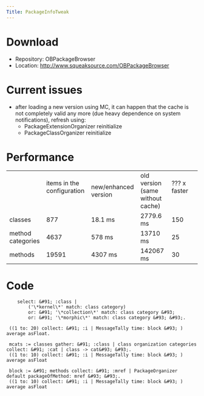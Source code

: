 ```yaml
---
Title: PackageInfoTweak
---
```


# Download

-  Repository: OBPackageBrowser
-  Location: http://www.squeaksource.com/OBPackageBrowser

# Current issues

-  after loading a new version using MC, it can happen that the cache is not completely valid any more (due heavy dependence on system notifications), refresh using:
	-  PackageExtensionOrganizer reinitialize
	-  PackageClassOrganizer reinitialize


# Performance

| | | | | | |
|---|---|---|---|---|---|
| | items in the configuration &nbsp; | new/enhanced version &nbsp; | old version (same without cache) &nbsp; | ??? x faster &nbsp; |
| classes | 877 | 18.1 ms | 2779.6 ms | 150
| method categories | 4637 | 578 ms | 13710 ms | 25
| methods | 19591 | 4307 ms | 142067 ms | 30

# Code
``` classes := Smalltalk allClasses 
	select: &#91; :class | 
		('\*kernel\*' match: class category)
		or: &#91; '\*collection\*' match: class category &#93;
		or: &#91; '\*morphic\*' match: class category &#93; &#93;.
```

``` block := &#91; classes collect: &#91; :class | PackageOrganizer default packageOfClass: class &#93; &#93;.
 ((1 to: 20) collect: &#91; :i | MessageTally time: block &#93; ) average asFloat.
```

``` block := &#91; mcats collect: &#91; : a | PackageOrganizer default packageOfMethodCategory: a value in: a key &#93; &#93;.
 mcats := classes gather: &#91; :class | class organization categories collect: &#91; :cat | class -> cat&#93; &#93;.
 ((1 to: 10) collect: &#91; :i | MessageTally time: block &#93; ) average asFloat
```

``` methods := classes gather: &#91; :class | class selectors collect: &#91; : sel | MethodReference class: class selector: sel &#93; &#93;.
 block := &#91; methods collect: &#91; :mref | PackageOrganizer default packageOfMethod: mref &#93; &#93;.
 ((1 to: 10) collect: &#91; :i | MessageTally time: block &#93; ) average asFloat
```
